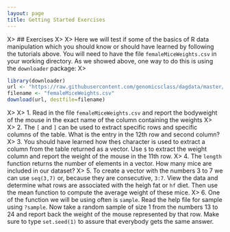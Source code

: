 ```yaml
---
layout: page
title: Getting Started Exercises
---
```


X> ## Exercises
X>
X> Here we will test if some of the basics of R data manipulation which you should know or should have learned by following the tutorials above. You will need to have the file `femaleMiceWeights.csv` in your working directory. As we showed above, one way to do this is using the `downloader` package:
X>
```r
library(downloader) 
url <- "https://raw.githubusercontent.com/genomicsclass/dagdata/master/inst/extdata/femaleMiceWeights.csv"
filename <- "femaleMiceWeights.csv" 
download(url, destfile=filename)
```
X>
X> 1. Read in the file `femaleMiceWeights.csv` and report the bodyweight of the mouse in the exact name of the column containing the weights
X>	
X> 2. The `[` and `]` can be used to extract specific rows and specific columns of the table.  What is the entry in the 12th row and second column?
X> 3. You should have learned how the`$` character is used to extract a column from the table returned as a vector. Use `$` to extract the weight column and report the weight of the mouse in the 11th row.
X> 4. The `length` function returns the number of elements in a vector. How many mice are included in our dataset?
X> 5. To create a vector with the numbers 3 to 7 we can use `seq(3,7)` or, because they are consecutive, `3:7`. View the data and determine what rows are associated with the heigh fat or `hf` diet. Then use the mean function to compute the average weight of these mice.
X> 6. One of the function we will be using often is `sample`. Read the help file for sample using `?sample`. Now take a random sample of size 1 from the numbers 13 to 24 and report back the weight of the mouse represented by that row. Make sure to type `set.seed(1)` to assure that everybody gets the same answer.



  
